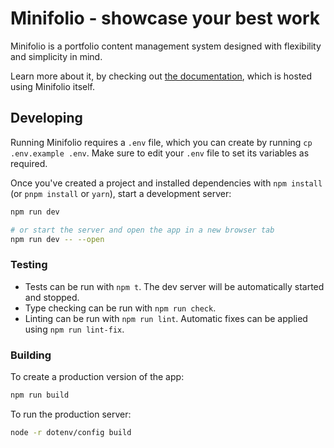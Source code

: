 # Minifolio - showcase your best work

Minifolio is a portfolio content management system designed with flexibility and simplicity in mind.

Learn more about it, by checking out [the documentation](https://minifolio.maddyguthridge.com),
which is hosted using Minifolio itself.

## Developing

Running Minifolio requires a `.env` file, which you can create by running
`cp .env.example .env`. Make sure to edit your `.env` file to set its variables
as required.

Once you've created a project and installed dependencies with `npm install` (or `pnpm install` or `yarn`), start a development server:

```bash
npm run dev

# or start the server and open the app in a new browser tab
npm run dev -- --open
```

### Testing

* Tests can be run with `npm t`. The dev server will be automatically started
  and stopped.
* Type checking can be run with `npm run check`.
* Linting can be run with `npm run lint`. Automatic fixes can be applied using
  `npm run lint-fix`.

### Building

To create a production version of the app:

```bash
npm run build
```

To run the production server:

```bash
node -r dotenv/config build
```
